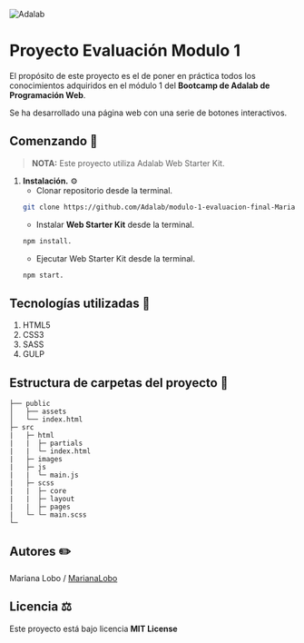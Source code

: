 ![Adalab](https://beta.adalab.es/resources/images/adalab-logo-155x61-bg-white.png)

# Proyecto Evaluación Modulo 1

El propósito de este proyecto es el de poner en práctica todos los conocimientos adquiridos en el módulo 1 del **Bootcamp de Adalab de Programación Web**.

Se ha desarrollado una página web con una serie de botones interactivos.

## Comenzando :rocket:

> **NOTA:** Este proyecto utiliza Adalab Web Starter Kit.

1. **Instalación.** :gear:
   - Clonar repositorio desde la terminal.
   ```bash
   git clone https://github.com/Adalab/modulo-1-evaluacion-final-MarianaLobo.git.
   ```
   - Instalar **Web Starter Kit** desde la terminal.
   ```bash
   npm install.
   ```
   - Ejecutar Web Starter Kit desde la terminal.
   ```bash
   npm start.
   ```


## Tecnologías utilizadas :wrench:

1. HTML5
1. CSS3
1. SASS
1. GULP

## Estructura de carpetas del proyecto :file_folder:

```
├── public
│   ├── assets
│   └── index.html
├─ src
|   ├─ html
|   |  ├─ partials
|   |  └─ index.html
|   ├─ images
|   ├─ js 
|   |  └─ main.js
|   ├─ scss
|   |  ├─ core
|   |  ├─ layout
|   |  ├─ pages
|   └─ └─ main.scss
└─  
```

## Autores :pencil2:

Mariana Lobo / [MarianaLobo](https://github.com/MarianaLobo)

## Licencia :balance_scale:

Este proyecto está bajo licencia **MIT License**

